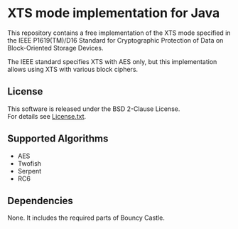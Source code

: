 # XTS mode implementation for Java #

This repository contains a free implementation of the XTS mode specified in the IEEE P1619(TM)/D16 Standard for Cryptographic Protection of Data on Block-Oriented Storage Devices.  
 
The IEEE standard specifies XTS with AES only, but this implementation allows using XTS with various block ciphers.


## License ##
This software is released under the BSD 2-Clause License.  
For details see [License.txt](./License.txt).


## Supported Algorithms ##
* AES  
* Twofish  
* Serpent  
* RC6  


## Dependencies ##
None. It includes the required parts of Bouncy Castle.
